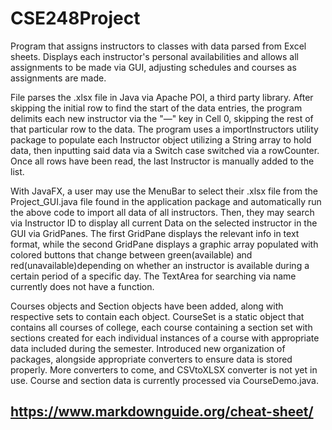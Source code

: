 # CSE248Project
Program that assigns instructors to classes with data parsed from Excel sheets. Displays each instructor's personal availabilities and allows all assignments to be made via GUI, adjusting schedules and courses as assignments are made.

File parses the .xlsx file in Java via Apache POI, a third party library. After skipping the initial row to find the start of the data entries, the program delimits each new instructor via the "—" key in Cell 0, skipping the rest of that particular row to the data. The program uses a importInstructors utility package to populate each Instructor object utilizing a String array to hold data, then inputting said data via a Switch case switched via a rowCounter. Once all rows have been read, the last Instructor is manually added to the list. 

With JavaFX, a user may use the MenuBar to select their .xlsx file from the Project_GUI.java file found in the application package and automatically run the above code to import all data of all instructors. Then, they may search via Instructor ID to display all current Data on the selected instructor in the GUI via GridPanes. The first GridPane displays the relevant info in text format, while the second GridPane displays a graphic array populated with colored buttons that change between green(available) and red(unavailable)depending on whether an instructor is available during a certain period of a specific day. The TextArea for searching via name currently does not have a function.

Courses objects and Section objects have been added, along with respective sets to contain each object. CourseSet is a static object that contains all courses of college, each course containing a section set with sections created for each individual instances of a course with appropriate data included during the semester. Introduced new organization of packages, alongside appropriate converters to ensure data is stored properly. More converters to come, and CSVtoXLSX converter is not yet in use. Course and section data is currently processed via CourseDemo.java.

## https://www.markdownguide.org/cheat-sheet/
